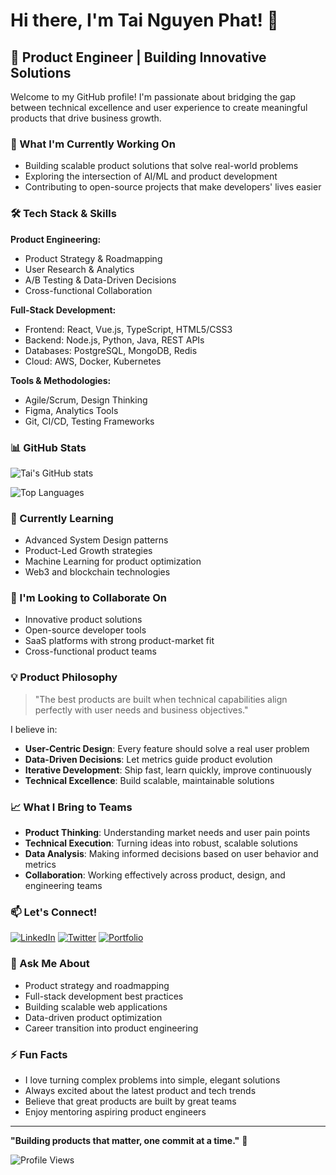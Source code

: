 # Hi there, I'm Tai Nguyen Phat! 👋

## 🚀 Product Engineer | Building Innovative Solutions

Welcome to my GitHub profile! I'm passionate about bridging the gap between technical excellence and user experience to create meaningful products that drive business growth.

### 🔭 What I'm Currently Working On
- Building scalable product solutions that solve real-world problems
- Exploring the intersection of AI/ML and product development
- Contributing to open-source projects that make developers' lives easier

### 🛠️ Tech Stack & Skills

**Product Engineering:**
- Product Strategy & Roadmapping
- User Research & Analytics
- A/B Testing & Data-Driven Decisions
- Cross-functional Collaboration

**Full-Stack Development:**
- Frontend: React, Vue.js, TypeScript, HTML5/CSS3
- Backend: Node.js, Python, Java, REST APIs
- Databases: PostgreSQL, MongoDB, Redis
- Cloud: AWS, Docker, Kubernetes

**Tools & Methodologies:**
- Agile/Scrum, Design Thinking
- Figma, Analytics Tools
- Git, CI/CD, Testing Frameworks

### 📊 GitHub Stats

![Tai's GitHub stats](https://github-readme-stats.vercel.app/api?username=tainguyenphat74&show_icons=true&theme=gradient&hide_border=true)

![Top Languages](https://github-readme-stats.vercel.app/api/top-langs/?username=tainguyenphat74&layout=compact&theme=gradient&hide_border=true)

### 🌱 Currently Learning
- Advanced System Design patterns
- Product-Led Growth strategies
- Machine Learning for product optimization
- Web3 and blockchain technologies

### 👯 I'm Looking to Collaborate On
- Innovative product solutions
- Open-source developer tools
- SaaS platforms with strong product-market fit
- Cross-functional product teams

### 💡 Product Philosophy
> "The best products are built when technical capabilities align perfectly with user needs and business objectives."

I believe in:
- **User-Centric Design**: Every feature should solve a real user problem
- **Data-Driven Decisions**: Let metrics guide product evolution
- **Iterative Development**: Ship fast, learn quickly, improve continuously
- **Technical Excellence**: Build scalable, maintainable solutions

### 📈 What I Bring to Teams
- **Product Thinking**: Understanding market needs and user pain points
- **Technical Execution**: Turning ideas into robust, scalable solutions
- **Data Analysis**: Making informed decisions based on user behavior and metrics
- **Collaboration**: Working effectively across product, design, and engineering teams

### 📫 Let's Connect!

[![LinkedIn](https://img.shields.io/badge/LinkedIn-0077B5?style=for-the-badge&logo=linkedin&logoColor=white)](https://www.linkedin.com/in/tainguyenphat74/)
[![Twitter](https://img.shields.io/badge/Twitter-1DA1F2?style=for-the-badge&logo=twitter&logoColor=white)](https://x.com/tainguyenphat74)
[![Portfolio](https://img.shields.io/badge/Portfolio-FF5722?style=for-the-badge&logo=google-chrome&logoColor=white)](https://tainguyenphat74.github.io)

### 💬 Ask Me About
- Product strategy and roadmapping
- Full-stack development best practices
- Building scalable web applications
- Data-driven product optimization
- Career transition into product engineering

### ⚡ Fun Facts
- I love turning complex problems into simple, elegant solutions
- Always excited about the latest product and tech trends
- Believe that great products are built by great teams
- Enjoy mentoring aspiring product engineers

---

**"Building products that matter, one commit at a time."** 🚀

![Profile Views](https://komarev.com/ghpvc/?username=tainguyenphat74&color=brightgreen&style=flat-square)
